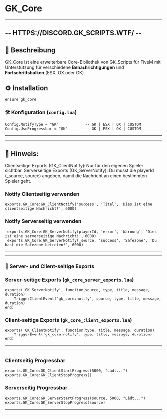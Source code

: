 # GK_Core

----------------------------------------------------------------------------------------------
--								HTTPS://DISCORD.GK_SCRIPTS.WTF/								--	
----------------------------------------------------------------------------------------------

## 📌 Beschreibung

GK_Core ist eine erweiterbare Core-Bibliothek von GK_Scripts für FiveM mit Unterstützung
für verschiedene **Benachrichtigungen** und **Fortschrittsbalken** (ESX, OX oder GK).

## ⚙️ Installation


   ```
   ensure gk_core
   
   ```
   
### 🛠 Konfiguration (`config.lua`)
```
Config.NotifyType = "GK" 			-- GK | ESX | OX | CUSTOM
Config.UseProgressbar = "GK" 		-- GK | ESX | OX | CUSTOM
```   

----------------------------------------------------------------------------------------------
----------------------------------------------------------------------------------------------


## 📌 Hinweis:

Clientseitige Exports (GK_ClientNotify): Nur für den eigenen Spieler sichtbar.
Serverseitige Exports (GK_ServerNotify): Du musst die playerId (_source, source) angeben,
damit die Nachricht an einen bestimmten Spieler geht.


### **Notify Clientseitig verwenden**
```
exports.GK_Core:GK_ClientNotify('success', 'Titel', 'Dies ist eine clientseitige Nachricht!', 6000)

```

### **Notify Serverseitig verwenden**
```
 exports.GK_Core:GK_ServerNotify(playerId, 'error', 'Warnung', 'Dies ist eine serverseitige Nachricht!', 6000)
 exports.GK_Core:GK_ServerNotify(_source, 'success', 'Safezone', 'Du hast die Safezone betreten!', 6000)

```


----------------------------------------------------------------------------------------------
----------------------------------------------------------------------------------------------



### 🚀 Server- und Client-seitige Exports

### **Server-seitige Exports (`gk_core_server_exports.lua`)**
```
exports('GK_ServerNotify', function(source, type, title, message, duration)
    TriggerClientEvent('gk_core:notify', source, type, title, message, duration)
end)
```
### **Client-seitige Exports (`gk_core_client_exports.lua`)**
```
exports('GK_ClientNotify', function(type, title, message, duration)
    TriggerEvent('gk_core:notify', type, title, message, duration)
end)
```


----------------------------------------------------------------------------------------------
----------------------------------------------------------------------------------------------



### Clientseitig Progressbar
```
exports.GK_Core:GK_ClientStartProgress(5000, "Lädt...")
exports.GK_Core:GK_ClientStopProgress()
```

### Serverseitig Progressbar
```
exports.GK_Core:GK_ServerStartProgress(source, 5000, "Lädt...")
exports.GK_Core:GK_ServerStopProgress(source)
```

----------------------------------------------------------------------------------------------
----------------------------------------------------------------------------------------------
